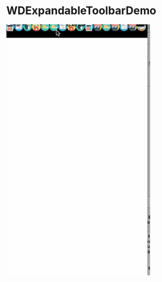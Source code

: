 # WDExpandableToolbarDemo

<img align="left"  src="https://raw.githubusercontent.com/chenniaoc/chenniaoc.github.io/master/expandable_demo.gif">
